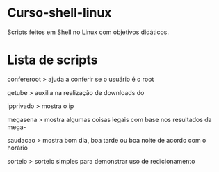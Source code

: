 Curso-shell-linux
=================

Scripts feitos em Shell no Linux com objetivos didáticos.


Lista de scripts
================

confereroot > ajuda a conferir se o usuário é o root

getube > auxilia na realização de downloads do 

ipprivado > mostra o ip 

megasena > mostra algumas coisas legais com base nos resultados da mega-

saudacao > mostra bom dia, boa tarde ou boa noite de acordo com o horário

sorteio > sorteio simples para demonstrar uso de redicionamento
